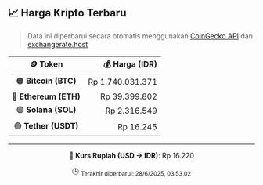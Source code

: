 

<!-- HARGA_KRIPTO -->
## 📈 Harga Kripto Terbaru

> Data ini diperbarui secara otomatis menggunakan [CoinGecko API](https://www.coingecko.com/) dan [exchangerate.host](https://exchangerate.host/)

<div align="center">

| 🪙 Token | 💰 Harga (IDR) |
|:------:|---------------:|
| 🟠 **Bitcoin (BTC)**   | Rp 1.740.031.371 |
| 🔵 **Ethereum (ETH)**  | Rp 39.399.802 |
| 🟣 **Solana (SOL)**    | Rp 2.316.549 |
| 🟢 **Tether (USDT)**   | Rp 16.245 |

---

💱 **Kurs Rupiah (USD → IDR)**: Rp 16.220

🕒 <sub>Terakhir diperbarui: 28/6/2025, 03.53.02</sub>

</div>
<!-- /HARGA_KRIPTO -->